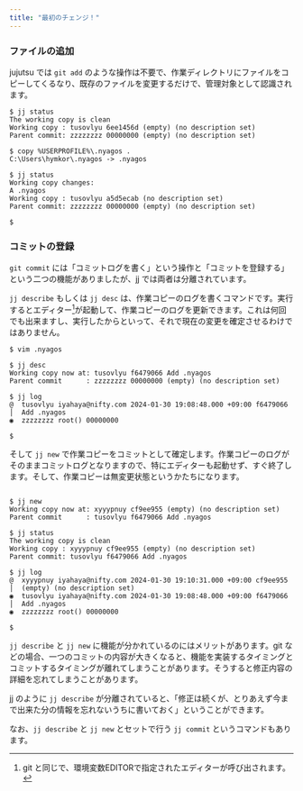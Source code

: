 ```yaml
---
title: "最初のチェンジ！"
---
```

### ファイルの追加

jujutsu では `git add` のような操作は不要で、作業ディレクトリにファイルをコピーしてくるなり、既存のファイルを変更するだけで、管理対象として認識されます。

```
$ jj status
The working copy is clean
Working copy : tusovlyu 6ee1456d (empty) (no description set)
Parent commit: zzzzzzzz 00000000 (empty) (no description set)

$ copy %USERPROFILE%\.nyagos .
C:\Users\hymkor\.nyagos -> .nyagos

$ jj status
Working copy changes:
A .nyagos
Working copy : tusovlyu a5d5ecab (no description set)
Parent commit: zzzzzzzz 00000000 (empty) (no description set)

$
```

### コミットの登録

`git commit` には「コミットログを書く」という操作と「コミットを登録する」という二つの機能がありましたが、jj では両者は分離されています。

`jj describe` もしくは `jj desc` は、作業コピーのログを書くコマンドです。実行するとエディター[^editor]が起動して、作業コピーのログを更新できます。これは何回でも出来ますし、実行したからといって、それで現在の変更を確定させるわけではありません。

```
$ vim .nyagos

$ jj desc
Working copy now at: tusovlyu f6479066 Add .nyagos
Parent commit      : zzzzzzzz 00000000 (empty) (no description set)

$ jj log
@  tusovlyu iyahaya@nifty.com 2024-01-30 19:08:48.000 +09:00 f6479066
│  Add .nyagos
◉  zzzzzzzz root() 00000000

$
```

そして `jj new` で作業コピーをコミットとして確定します。作業コピーのログがそのままコミットログとなりますので、特にエディターも起動せず、すぐ終了します。そして、作業コピーは無変更状態というかたちになります。

```

$ jj new
Working copy now at: xyyypnuy cf9ee955 (empty) (no description set)
Parent commit      : tusovlyu f6479066 Add .nyagos

$ jj status
The working copy is clean
Working copy : xyyypnuy cf9ee955 (empty) (no description set)
Parent commit: tusovlyu f6479066 Add .nyagos

$ jj log
@  xyyypnuy iyahaya@nifty.com 2024-01-30 19:10:31.000 +09:00 cf9ee955
│  (empty) (no description set)
◉  tusovlyu iyahaya@nifty.com 2024-01-30 19:08:48.000 +09:00 f6479066
│  Add .nyagos
◉  zzzzzzzz root() 00000000

$
```

`jj describe` と `jj new` に機能が分かれているのにはメリットがあります。git などの場合、一つのコミットの内容が大きくなると、機能を実装するタイミングとコミットするタイミングが離れてしまうことがあります。そうすると修正内容の詳細を忘れてしまうことがあります。

jj のように `jj describe` が分離されていると、「修正は続くが、とりあえず今まで出来た分の情報を忘れないうちに書いておく」ということができます。

なお、`jj describe` と `jj new` とセットで行う `jj commit` というコマンドもあります。

[^editor]: git と同じで、環境変数EDITORで指定されたエディターが呼び出されます。
